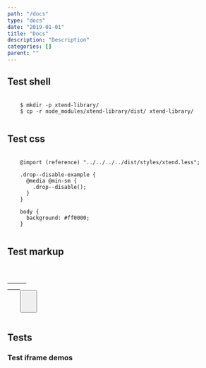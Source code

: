 ```yaml
---
path: "/docs"
type: "docs"
date: "2019-01-01"
title: "Docs"
description: "Description"
categories: []
parent: ""
---
```


<h2>Test shell</h2>

<pre>
  <code class="language-shell">
    $ mkdir -p xtend-library/
    $ cp -r node_modules/xtend-library/dist/ xtend-library/
  </code>
</pre>

<h2>Test css</h2>

<pre>
  <code class="language-css">
    @import (reference) "../../../../dist/styles/xtend.less";
    
    .drop--disable-example {
      @media @min-sm {
        .drop--disable();
      }
    }
    
    body {
      background: #ff0000;
    }
  </code>
</pre>

<h2>Test markup</h2>

<pre>
  <code class="language-markup">
    <a href="#" class="btn">
      <span><!-- content --></span>
    </a>
    <button type="button" class="btn">
      <span><!-- content --></span>
    </button>
  </code>
</pre>

<h2>Tests</h2>

<h3>Test iframe demos</h2>

<demo>
  <div class="demo-inner">
    <div class="demo-item" data-iframe="/demos/iframe-test" data-name="iframe">
    </div>
    <div class="demo-item" data-iframe="/demos/react-test" data-name="react">
    </div>
  </div>
</demo>
